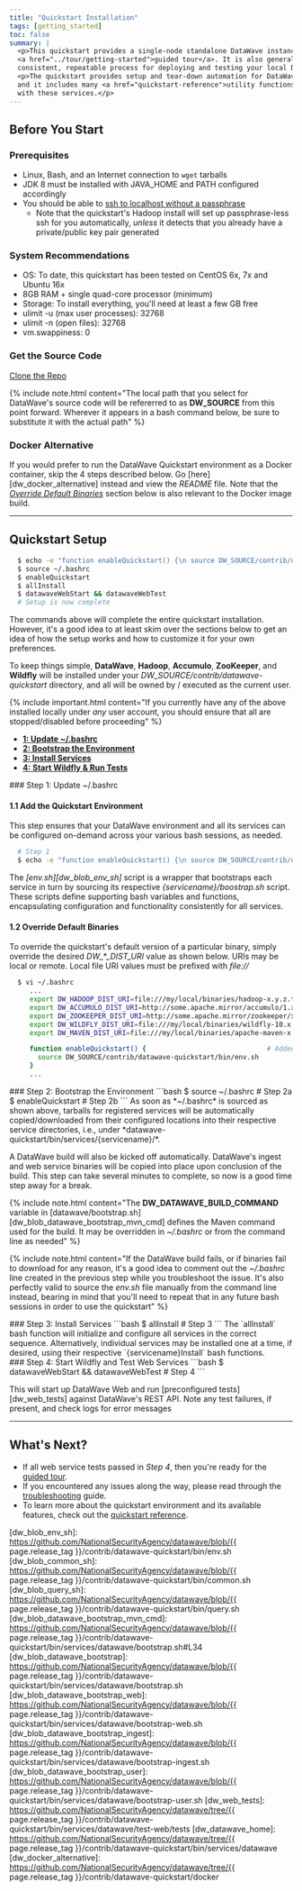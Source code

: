 ```yaml
---
title: "Quickstart Installation"
tags: [getting_started]
toc: false
summary: |
  <p>This quickstart provides a single-node standalone DataWave instance that you may use to follow along with the
  <a href="../tour/getting-started">guided tour</a>. It is also generally useful as a development tool, as it provides a
  consistent, repeatable process for deploying and testing your local DataWave build.</p>
  <p>The quickstart provides setup and tear-down automation for DataWave, Hadoop, Accumulo, ZooKeeper, and Wildfly,
  and it includes many <a href="quickstart-reference">utility functions</a> that will streamline most interactions
  with these services.</p>
---
```


## Before You Start

### Prerequisites

* Linux, Bash, and an Internet connection to `wget` tarballs
* JDK 8 must be installed with JAVA_HOME and PATH configured accordingly
* You should be able to [ssh to localhost without a passphrase](https://hadoop.apache.org/docs/r2.9.1/hadoop-project-dist/hadoop-common/SingleCluster.html#Setup_passphraseless_ssh)
  * Note that the quickstart's Hadoop install will set up passphrase-less ssh for you automatically, *unless* it detects that you already have a private/public key pair generated

### System Recommendations

* OS: To date, this quickstart has been tested on CentOS 6x, 7x and Ubuntu 16x
* 8GB RAM + single quad-core processor (minimum)
* Storage: To install everything, you'll need at least a few GB free
* ulimit -u (max user processes): 32768
* ulimit -n (open files): 32768
* vm.swappiness: 0

### Get the Source Code

<a class="btn btn-success" style="width: 220px;" href="{{ site.repository_url }}/" role="button" target="_blank"><i class="fa fa-github fa-lg"></i> Clone the Repo</a>

{% include note.html content="The local path that you select for DataWave's source code will be refererred to as
**DW_SOURCE** from this point forward. Wherever it appears in a bash command below, be sure to substitute it with the
actual path" %}

### Docker Alternative

If you would prefer to run the DataWave Quickstart environment as a Docker container, skip the 4 steps described below.
Go [here][dw_docker_alternative] instead and view the *README* file. Note that the *[Override Default Binaries](#override-default-binaries)*
section below is also relevant to the Docker image build.

---

## Quickstart Setup

```bash
  $ echo -e "function enableQuickstart() {\n source DW_SOURCE/contrib/datawave-quickstart/bin/env.sh\n}" >> ~/.bashrc  # Step 1
  $ source ~/.bashrc                                                                                                   # Step 2a
  $ enableQuickstart                                                                                                   # Step 2b
  $ allInstall                                                                                                         # Step 3
  $ datawaveWebStart && datawaveWebTest                                                                                # Step 4
  # Setup is now complete
```

The commands above will complete the entire quickstart installation. However, it's a good idea
to at least skim over the sections below to get an idea of how the setup works and how to customize it
for your own preferences.

To keep things simple, **DataWave**, **Hadoop**, **Accumulo**, **ZooKeeper**, and **Wildfly** will be installed under your
*DW_SOURCE/contrib/datawave-quickstart* directory, and all will be owned by / executed as the current user.

{% include important.html content="If you currently have any of the above installed locally under *any* user account,
you should ensure that all are stopped/disabled before proceeding" %}

<ul id="profileTabs" class="nav nav-tabs">
    <li class="active"><a class="noCrossRef" href="#update-bashrc" data-toggle="tab"><b>1: Update ~/.bashrc</b></a></li>
    <li><a class="noCrossRef" href="#bootstrap-env" data-toggle="tab"><b>2: Bootstrap the Environment</b></a></li>
    <li><a class="noCrossRef" href="#install-services" data-toggle="tab"><b>3: Install Services</b></a></li>
    <li><a class="noCrossRef" href="#wildfly-test" data-toggle="tab"><b>4: Start Wildfly &amp; Run Tests</b></a></li>
</ul>
<div class="tab-content">

<div role="tabpanel" class="tab-pane active" id="update-bashrc" markdown="1">
### Step 1: Update ~/.bashrc

#### 1.1 Add the Quickstart Environment

This step ensures that your DataWave environment and all its services can be configured on-demand across
your various bash sessions, as needed.

```bash
  # Step 1
  $ echo -e "function enableQuickstart() {\n source DW_SOURCE/contrib/datawave-quickstart/bin/env.sh\n}" >> ~/.bashrc
```

The *[env.sh][dw_blob_env_sh]* script is a wrapper that bootstraps each service in turn by sourcing its
respective *{servicename}/boostrap.sh* script. These scripts define supporting bash variables and functions,
encapsulating configuration and functionality consistently for all services.

#### 1.2 Override Default Binaries

To override the quickstart's default version of a particular binary, simply override the desired *DW_\*_DIST_URI* value
as shown below. URIs may be local or remote. Local file URI values must be prefixed with *file://*

```bash
  $ vi ~/.bashrc
     ...
     export DW_HADOOP_DIST_URI=file:///my/local/binaries/hadoop-x.y.z.tar.gz
     export DW_ACCUMULO_DIST_URI=http://some.apache.mirror/accumulo/1.x/accumulo-1.x-bin.tar.gz
     export DW_ZOOKEEPER_DIST_URI=http://some.apache.mirror/zookeeper/x.y/zookeeper-x.y.z.tar.gz
     export DW_WILDFLY_DIST_URI=file:///my/local/binaries/wildfly-10.x.tar.gz
     export DW_MAVEN_DIST_URI=file:///my/local/binaries/apache-maven-x.y.z.tar.gz

     function enableQuickstart() {                              # Added by Step 1
       source DW_SOURCE/contrib/datawave-quickstart/bin/env.sh
     }
     ...
```

</div>

<div role="tabpanel" class="tab-pane" id="bootstrap-env" markdown="1">
### Step 2: Bootstrap the Environment
```bash
  $ source ~/.bashrc                                                           # Step 2a
  $ enableQuickstart                                                           # Step 2b
```
As soon as *~/.bashrc* is sourced as shown above, tarballs for registered services will be automatically copied/downloaded
from their configured locations into their respective service directories, i.e., under *datawave-quickstart/bin/services/{servicename}/*.

A DataWave build will also be kicked off automatically.
DataWave's ingest and web service binaries will be copied into place upon conclusion of the build. This step can take
several minutes to complete, so now is a good time step away for a break.

{% include note.html content="The **DW_DATAWAVE_BUILD_COMMAND** variable in [datawave/bootstrap.sh][dw_blob_datawave_bootstrap_mvn_cmd]
defines the Maven command used for the build. It may be overridden in *~/.bashrc* or from the command line as needed" %}

{% include note.html content="If the DataWave build fails, or if binaries fail to download for any reason, it's a good idea
to comment out the *~/.bashrc* line created in the previous step while you troubleshoot the issue. It's also perfectly valid to source
the *env.sh* file manually from the command line instead, bearing in mind that you'll need to repeat that in any future bash sessions
in order to use the quickstart" %}
</div>

<div role="tabpanel" class="tab-pane" id="install-services" markdown="1">
### Step 3: Install Services
```bash
  $ allInstall                                                                 # Step 3
```
The `allInstall` bash function will initialize and configure all services in the correct sequence. Alternatively,
individual services may be installed one at a time, if desired, using their respective `{servicename}Install` bash functions.

</div>

<div role="tabpanel" class="tab-pane" id="wildfly-test" markdown="1">
### Step 4: Start Wildfly and Test Web Services
```bash
  $ datawaveWebStart && datawaveWebTest                                        # Step 4
```

This will start up DataWave Web and run [preconfigured tests][dw_web_tests] against
DataWave's REST API. Note any test failures, if present, and check logs for error messages
</div>

</div>

---

## What's Next?

* If all web service tests passed in *Step 4*, then you're ready for the [guided tour](../tour/getting-started).
* If you encountered any issues along the way, please read through the [troubleshooting](quickstart-trouble) guide.
* To learn more about the quickstart environment and its available features, check out the [quickstart reference](quickstart-reference).


[dw_blob_env_sh]: https://github.com/NationalSecurityAgency/datawave/blob/{{ page.release_tag }}/contrib/datawave-quickstart/bin/env.sh
[dw_blob_common_sh]: https://github.com/NationalSecurityAgency/datawave/blob/{{ page.release_tag }}/contrib/datawave-quickstart/bin/common.sh
[dw_blob_query_sh]: https://github.com/NationalSecurityAgency/datawave/blob/{{ page.release_tag }}/contrib/datawave-quickstart/bin/query.sh
[dw_blob_datawave_bootstrap_mvn_cmd]: https://github.com/NationalSecurityAgency/datawave/blob/{{ page.release_tag }}/contrib/datawave-quickstart/bin/services/datawave/bootstrap.sh#L34
[dw_blob_datawave_bootstrap]: https://github.com/NationalSecurityAgency/datawave/blob/{{ page.release_tag }}/contrib/datawave-quickstart/bin/services/datawave/bootstrap.sh
[dw_blob_datawave_bootstrap_web]: https://github.com/NationalSecurityAgency/datawave/blob/{{ page.release_tag }}/contrib/datawave-quickstart/bin/services/datawave/bootstrap-web.sh
[dw_blob_datawave_bootstrap_ingest]: https://github.com/NationalSecurityAgency/datawave/blob/{{ page.release_tag }}/contrib/datawave-quickstart/bin/services/datawave/bootstrap-ingest.sh
[dw_blob_datawave_bootstrap_user]: https://github.com/NationalSecurityAgency/datawave/blob/{{ page.release_tag }}/contrib/datawave-quickstart/bin/services/datawave/bootstrap-user.sh
[dw_web_tests]: https://github.com/NationalSecurityAgency/datawave/tree/{{ page.release_tag }}/contrib/datawave-quickstart/bin/services/datawave/test-web/tests
[dw_datawave_home]: https://github.com/NationalSecurityAgency/datawave/tree/{{ page.release_tag }}/contrib/datawave-quickstart/bin/services/datawave
[dw_docker_alternative]: https://github.com/NationalSecurityAgency/datawave/tree/{{ page.release_tag }}/contrib/datawave-quickstart/docker
